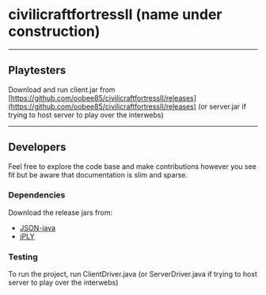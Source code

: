 # civilicraftfortressII (name under construction)

---

## Playtesters

Download and run client.jar from [https://github.com/oobee85/civilicraftfortressII/releases](https://github.com/oobee85/civilicraftfortressII/releases)
(or server.jar if trying to host server to play over the interwebs)

---

## Developers

Feel free to explore the code base and make contributions however you see fit but be aware that documentation is slim and sparse.

### Dependencies
Download the release jars from: 
- [JSON-java](https://github.com/stleary/JSON-java)
- [jPLY](https://github.com/0leks/jPLY/releases/download/1/jply.jar)

### Testing
To run the project, run ClientDriver.java 
(or ServerDriver.java if trying to host server to play over the interwebs)
